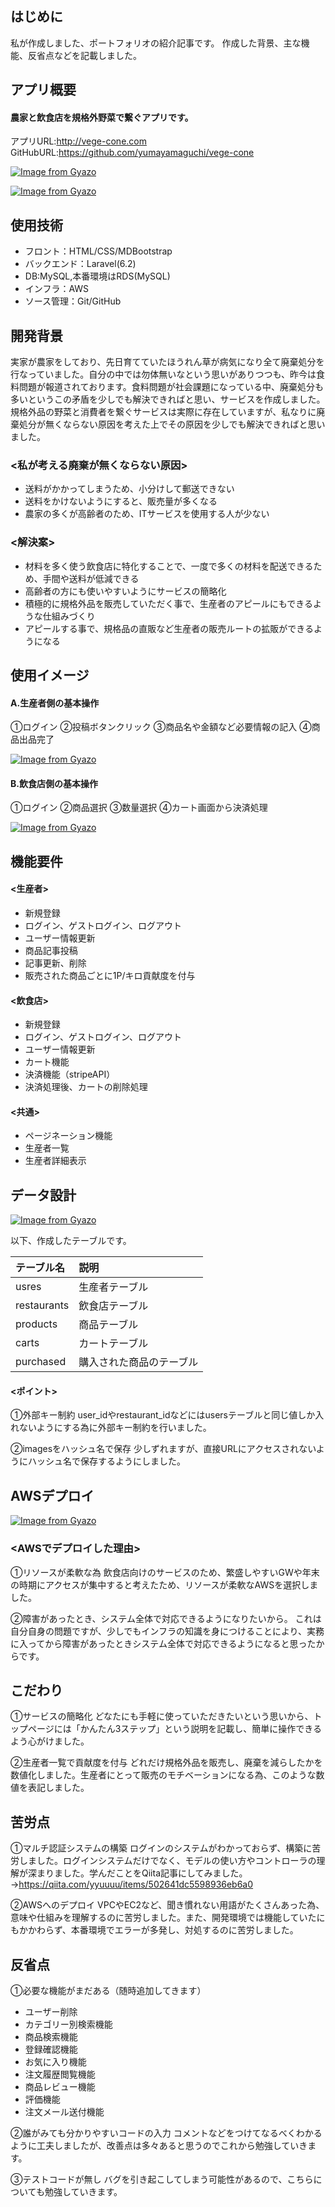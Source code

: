 ## はじめに
私が作成しました、ポートフォリオの紹介記事です。
作成した背景、主な機能、反省点などを記載しました。

## アプリ概要
#### 農家と飲食店を規格外野菜で繋ぐアプリです。

アプリURL:http://vege-cone.com <br>
GitHubURL:https://github.com/yumayamaguchi/vege-cone

[![Image from Gyazo](https://i.gyazo.com/06cdc256940c421d6d979da807fa3c67.jpg)](https://gyazo.com/06cdc256940c421d6d979da807fa3c67)

[![Image from Gyazo](https://i.gyazo.com/8aeb0e5c76399f62b296df5791f6ccda.jpg)](https://gyazo.com/8aeb0e5c76399f62b296df5791f6ccda)


## 使用技術
+ フロント：HTML/CSS/MDBootstrap
+ バックエンド：Laravel(6.2)
+ DB:MySQL,本番環境はRDS(MySQL)
+ インフラ：AWS
+ ソース管理：Git/GitHub


## 開発背景
実家が農家をしており、先日育てていたほうれん草が病気になり全て廃棄処分を行なっていました。自分の中では勿体無いなという思いがありつつも、昨今は食料問題が報道されております。食料問題が社会課題になっている中、廃棄処分も多いというこの矛盾を少しでも解決できればと思い、サービスを作成しました。規格外品の野菜と消費者を繋ぐサービスは実際に存在していますが、私なりに廃棄処分が無くならない原因を考えた上でその原因を少しでも解決できればと思いました。

### <私が考える廃棄が無くならない原因>
+ 送料がかかってしまうため、小分けして郵送できない
+ 送料をかけないようにすると、販売量が多くなる
+ 農家の多くが高齢者のため、ITサービスを使用する人が少ない

### <解決案>
+ 材料を多く使う飲食店に特化することで、一度で多くの材料を配送できるため、手間や送料が低減できる
+ 高齢者の方にも使いやすいようにサービスの簡略化
+ 積極的に規格外品を販売していただく事で、生産者のアピールにもできるような仕組みづくり
+ アピールする事で、規格品の直販など生産者の販売ルートの拡販ができるようになる

## 使用イメージ

#### A.生産者側の基本操作
①ログイン
②投稿ボタンクリック
③商品名や金額など必要情報の記入
④商品出品完了

[![Image from Gyazo](https://i.gyazo.com/a8ce5c5e65fee59331083e369a5c0e88.gif)](https://gyazo.com/a8ce5c5e65fee59331083e369a5c0e88)

#### B.飲食店側の基本操作
①ログイン
②商品選択
③数量選択
④カート画面から決済処理

[![Image from Gyazo](https://i.gyazo.com/89b8d305e09f89c939cf41836d7179ba.gif)](https://gyazo.com/89b8d305e09f89c939cf41836d7179ba)


## 機能要件
#### <生産者>
+ 新規登録
+ ログイン、ゲストログイン、ログアウト
+ ユーザー情報更新
+ 商品記事投稿
+ 記事更新、削除
+ 販売された商品ごとに1P/キロ貢献度を付与

#### <飲食店>
+ 新規登録
+ ログイン、ゲストログイン、ログアウト
+ ユーザー情報更新
+ カート機能
+ 決済機能（stripeAPI）
+ 決済処理後、カートの削除処理

#### <共通>
+ ページネーション機能
+ 生産者一覧
+ 生産者詳細表示

## データ設計
[![Image from Gyazo](https://i.gyazo.com/6e340815acad013f60c5e117117a9449.png)](https://gyazo.com/6e340815acad013f60c5e117117a9449)

以下、作成したテーブルです。

|テーブル名|説明|
|:--|:--|
|usres|生産者テーブル|
|restaurants|飲食店テーブル|
|products|商品テーブル|
|carts|カートテーブル|
|purchased|購入された商品のテーブル|

#### <ポイント>

①外部キー制約
user_idやrestaurant_idなどにはusersテーブルと同じ値しか入れないようにする為に外部キー制約を行いました。

②imagesをハッシュ名で保存
少しずれますが、直接URLにアクセスされないようにハッシュ名で保存するようにしました。
## AWSデプロイ

[![Image from Gyazo](https://i.gyazo.com/aa2b109ce825fbfd40948fd083f62168.png)](https://gyazo.com/aa2b109ce825fbfd40948fd083f62168)


### <AWSでデプロイした理由>

①リソースが柔軟な為
飲食店向けのサービスのため、繁盛しやすいGWや年末の時期にアクセスが集中すると考えたため、リソースが柔軟なAWSを選択しました。

②障害があったとき、システム全体で対応できるようになりたいから。
これは自分自身の問題ですが、少しでもインフラの知識を身につけることにより、実務に入ってから障害があったときシステム全体で対応できるようになると思ったからです。

## こだわり
①サービスの簡略化
どなたにも手軽に使っていただきたいという思いから、トップページには「かんたん3ステップ」という説明を記載し、簡単に操作できるよう心がけました。

②生産者一覧で貢献度を付与
どれだけ規格外品を販売し、廃棄を減らしたかを数値化しました。生産者にとって販売のモチベーションになる為、このような数値を表記しました。

## 苦労点

①マルチ認証システムの構築
ログインのシステムがわかっておらず、構築に苦労しました。ログインシステムだけでなく、モデルの使い方やコントローラの理解が深まりました。学んだことをQiita記事にしてみました。→https://qiita.com/yyuuuu/items/502641dc5598936eb6a0

②AWSへのデプロイ
VPCやEC2など、聞き慣れない用語がたくさんあった為、意味や仕組みを理解するのに苦労しました。また、開発環境では機能していたにもかかわらず、本番環境でエラーが多発し、対処するのに苦労しました。


## 反省点
①必要な機能がまだある（随時追加してきます）

+ ユーザー削除
+ カテゴリー別検索機能
+ 商品検索機能
+ 登録確認機能
+ お気に入り機能
+ 注文履歴閲覧機能
+ 商品レビュー機能
+ 評価機能
+ 注文メール送付機能

②誰がみても分かりやすいコードの入力
コメントなどをつけてなるべくわかるように工夫しましたが、改善点は多々あると思うのでこれから勉強していきます。

③テストコードが無し
バグを引き起こしてしまう可能性があるので、こちらについても勉強していきます。
